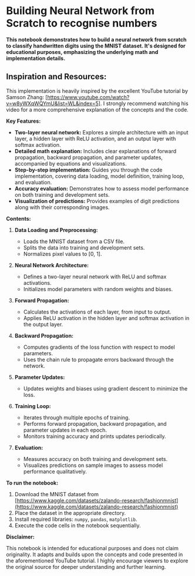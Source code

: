 # Building Neural Network from Scratch to recognise numbers

**This notebook demonstrates how to build a neural network from scratch to classify handwritten digits using the MNIST dataset. It's designed for educational purposes, emphasizing the underlying math and implementation details.**

## Inspiration and Resources:

This implementation is heavily inspired by the excellent YouTube tutorial by Samson Zhang: [https://www.youtube.com/watch?v=w8yWXqWQYmU&list=WL&index=5]. I strongly recommend watching his video for a more comprehensive explanation of the concepts and the code.

**Key Features:**

- **Two-layer neural network:** Explores a simple architecture with an input layer, a hidden layer with ReLU activation, and an output layer with softmax activation.
- **Detailed math explanation:** Includes clear explanations of forward propagation, backward propagation, and parameter updates, accompanied by equations and visualizations.
- **Step-by-step implementation:** Guides you through the code implementation, covering data loading, model definition, training loop, and evaluation.
- **Accuracy evaluation:** Demonstrates how to assess model performance on both training and development sets.
- **Visualization of predictions:** Provides examples of digit predictions along with their corresponding images.

**Contents:**

1. **Data Loading and Preprocessing:**
   - Loads the MNIST dataset from a CSV file.
   - Splits the data into training and development sets.
   - Normalizes pixel values to [0, 1].

2. **Neural Network Architecture:**
   - Defines a two-layer neural network with ReLU and softmax activations.
   - Initializes model parameters with random weights and biases.

3. **Forward Propagation:**
   - Calculates the activations of each layer, from input to output.
   - Applies ReLU activation in the hidden layer and softmax activation in the output layer.

4. **Backward Propagation:**
   - Computes gradients of the loss function with respect to model parameters.
   - Uses the chain rule to propagate errors backward through the network.

5. **Parameter Updates:**
   - Updates weights and biases using gradient descent to minimize the loss.

6. **Training Loop:**
   - Iterates through multiple epochs of training.
   - Performs forward propagation, backward propagation, and parameter updates in each epoch.
   - Monitors training accuracy and prints updates periodically.

7. **Evaluation:**
   - Measures accuracy on both training and development sets.
   - Visualizes predictions on sample images to assess model performance qualitatively.

**To run the notebook:**

1. Download the MNIST dataset from [https://www.kaggle.com/datasets/zalando-research/fashionmnist](https://www.kaggle.com/datasets/zalando-research/fashionmnist)
2. Place the dataset in the appropriate directory.
3. Install required libraries: `numpy`, `pandas`, `matplotlib`.
4. Execute the code cells in the notebook sequentially.

**Disclaimer:**

This notebook is intended for educational purposes and does not claim originality. It adapts and builds upon the concepts and code presented in the aforementioned YouTube tutorial. I highly encourage viewers to explore the original source for deeper understanding and further learning.
